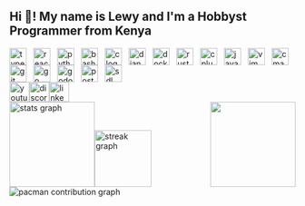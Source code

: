 <h2 align="left">Hi 👋! My name is Lewy and I'm a Hobbyst Programmer from Kenya</h2><div align="left"><img src="https://cdn.jsdelivr.net/gh/devicons/devicon/icons/typescript/typescript-original.svg" height="30" alt="typescript logo"  /><img width="12" /><img src="https://cdn.jsdelivr.net/gh/devicons/devicon/icons/react/react-original.svg" height="30" alt="react logo"  /><img width="12" /><img src="https://cdn.jsdelivr.net/gh/devicons/devicon/icons/python/python-original.svg" height="30" alt="python logo"  /><img width="12" /><img src="https://cdn.jsdelivr.net/gh/devicons/devicon/icons/bash/bash-original.svg" height="30" alt="bash logo"  /><img width="12" /><img src="https://cdn.jsdelivr.net/gh/devicons/devicon/icons/c/c-original.svg" height="30" alt="c logo"  /><img width="12" /><img src="https://cdn.jsdelivr.net/gh/devicons/devicon/icons/django/django-plain.svg" height="30" alt="django logo"  /><img width="12" /><img src="https://cdn.jsdelivr.net/gh/devicons/devicon/icons/docker/docker-original.svg" height="30" alt="docker logo"  /><img width="12" /><img src="https://cdn.jsdelivr.net/gh/devicons/devicon/icons/rust/rust-original.svg" height="30" alt="rust logo"  /><img width="12" /><img src="https://cdn.jsdelivr.net/gh/devicons/devicon/icons/cplusplus/cplusplus-original.svg" height="30" alt="cplusplus logo"  /><img width="12" /><img src="https://cdn.jsdelivr.net/gh/devicons/devicon/icons/java/java-original.svg" height="30" alt="java logo"  /><img width="12" /><img src="https://cdn.jsdelivr.net/gh/devicons/devicon/icons/vim/vim-original.svg" height="30" alt="vim logo"  /><img width="12" /><img src="https://cdn.jsdelivr.net/gh/devicons/devicon/icons/cmake/cmake-original.svg" height="30" alt="cmake logo"  /><img width="12" /><img src="https://cdn.jsdelivr.net/gh/devicons/devicon/icons/git/git-original.svg" height="30" alt="git logo"  /><img width="12" /><img src="https://cdn.jsdelivr.net/gh/devicons/devicon/icons/go/go-original.svg" height="30" alt="go logo"  /><img width="12" /><img src="https://cdn.jsdelivr.net/gh/devicons/devicon/icons/godot/godot-original.svg" height="30" alt="godot logo"  /><img width="12" /><img src="https://cdn.jsdelivr.net/gh/devicons/devicon/icons/postgresql/postgresql-original.svg" height="30" alt="postgresql logo"  /><img width="12" /><img src="https://cdn.jsdelivr.net/gh/devicons/devicon/icons/sdl/sdl-original.svg" height="30" alt="sdl logo"  /></div><div align="left"><a href="http://www.youtube.com/@Lewy.O" target="_blank"><img src="https://img.shields.io/static/v1?message=Youtube&logo=youtube&label=&color=FF0000&logoColor=white&labelColor=&style=for-the-badge" height="35" alt="youtube logo"  /></a><img src="https://img.shields.io/static/v1?message=Discord&logo=discord&label=&color=7289DA&logoColor=white&labelColor=&style=for-the-badge" height="35" alt="discord logo"  /><img src="https://img.shields.io/static/v1?message=LinkedIn&logo=linkedin&label=&color=0077B5&logoColor=white&labelColor=&style=for-the-badge" height="35" alt="linkedin logo"  /></div><img align="right" height="150" src="https://media4.giphy.com/media/v1.Y2lkPTc5MGI3NjExbDc4aGF0Z2R0YmMyZW1wMHNwemo1eHNzZmhidWF1NnlmbDZwZzMwdCZlcD12MV9naWZzX3NlYXJjaCZjdD1n/QHE5gWI0QjqF2/200.webp"  /><div align="left"><img src="https://github-readme-stats.vercel.app/api?username=LEWY254&hide_title=false&hide_rank=false&show_icons=true&include_all_commits=true&count_private=true&disable_animations=false&theme=dracula&locale=en&hide_border=false&cache_bust=true" height="150" alt="stats graph"  /><img src="https://streak-stats.demolab.com?user=LEWY254&locale=en&mode=daily&theme=dracula&hide_border=false&border_radius=5" height="100" alt="streak graph"  /></div><picture><source media="(prefers-color-scheme: dark)" srcset="https://raw.githubusercontent.com/LEWY254/LEWY254/output/pacman-contribution-graph-dark.svg"><source media="(prefers-color-scheme: light)" srcset="https://raw.githubusercontent.com/LEWY254/LEWY254/output/pacman-contribution-graph.svg"><img alt="pacman contribution graph" src="https://raw.githubusercontent.com/LEWY254/LEWY254/output/pacman-contribution-graph.svg"></picture>
